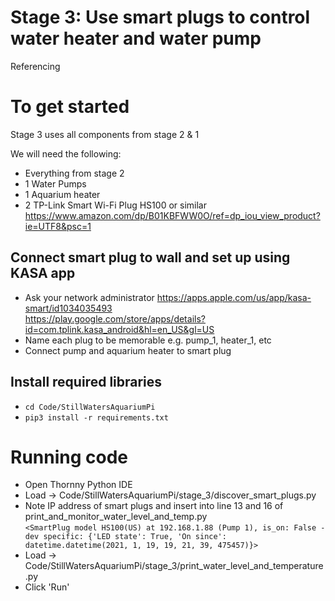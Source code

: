 # Stage 3: Use smart plugs to control water heater and water pump

Referencing 

# To get started
Stage 3 uses all components from stage 2 & 1

We will need the following:
- Everything from stage 2
- 1 Water Pumps
- 1 Aquarium heater
- 2 TP-Link Smart Wi-Fi Plug HS100 or similar  
https://www.amazon.com/dp/B01KBFWW0O/ref=dp_iou_view_product?ie=UTF8&psc=1

## Connect smart plug to wall and set up using KASA app
- Ask your network administrator
https://apps.apple.com/us/app/kasa-smart/id1034035493  
https://play.google.com/store/apps/details?id=com.tplink.kasa_android&hl=en_US&gl=US
- Name each plug to be memorable e.g. pump_1, heater_1, etc
- Connect pump and aquarium heater to smart plug

## Install required libraries
- `cd Code/StillWatersAquariumPi`
- `pip3 install -r requirements.txt`

# Running code
- Open Thornny Python IDE
- Load -> Code/StillWatersAquariumPi/stage_3/discover_smart_plugs.py
- Note IP address of smart plugs and insert into line 13 and 16 of print_and_monitor_water_level_and_temp.py  
`<SmartPlug model HS100(US) at 192.168.1.88 (Pump 1), is_on: False - dev specific: {'LED state': True, 'On since': datetime.datetime(2021, 1, 19, 19, 21, 39, 475457)}>`
- Load -> Code/StillWatersAquariumPi/stage_3/print_water_level_and_temperature.py
- Click 'Run'
